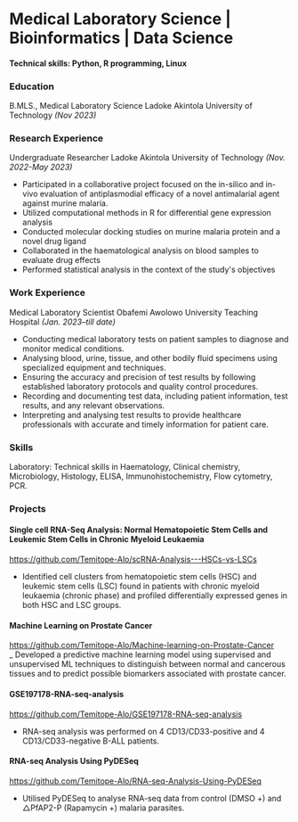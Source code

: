 # Medical Laboratory Science | Bioinformatics | Data Science
#### Technical skills: Python, R programming, Linux

### Education
B.MLS., Medical Laboratory Science      Ladoke Akintola University of Technology _(Nov 2023)_            

### Research Experience               
Undergraduate Researcher                Ladoke Akintola University of Technology _(Nov. 2022-May 2023)_
- Participated in a collaborative project focused on the in-silico and in-vivo evaluation of antiplasmodial efficacy of a novel antimalarial agent against murine malaria. 
- Utilized computational methods in R for differential gene expression analysis 
- Conducted molecular docking studies on murine malaria protein and a novel drug ligand 
- Collaborated in the haematological analysis on blood samples to evaluate drug effects 
- Performed statistical analysis in the context of the study's objectives 

### Work Experience
Medical Laboratory Scientist            Obafemi Awolowo University Teaching Hospital _(Jan. 2023–till date)_ 
- Conducting medical laboratory tests on patient samples to diagnose and monitor medical conditions.
- Analysing blood, urine, tissue, and other bodily fluid specimens using specialized equipment and techniques.
- Ensuring the accuracy and precision of test results by following established laboratory protocols and quality control procedures.
- Recording and documenting test data, including patient information, test results, and any relevant observations.
- Interpreting and analysing test results to provide healthcare professionals with accurate and timely information for patient care. 

### Skills
Laboratory: Technical skills in Haematology, Clinical chemistry, Microbiology, Histology, ELISA, Immunohistochemistry, Flow cytometry, PCR.

### Projects
#### Single cell RNA-Seq Analysis: Normal Hematopoietic Stem Cells and Leukemic Stem Cells in Chronic Myeloid Leukaemia 
https://github.com/Temitope-Alo/scRNA-Analysis---HSCs-vs-LSCs                
- Identified cell clusters from hematopoietic stem cells (HSC) and leukemic stem cells (LSC) found in patients with chronic myeloid leukaemia (chronic phase) and profiled differentially expressed genes in both HSC and LSC groups. 

#### Machine Learning on Prostate Cancer 
https://github.com/Temitope-Alo/Machine-learning-on-Prostate-Cancer              
_ Developed a predictive machine learning model using supervised and unsupervised ML techniques to distinguish between normal and cancerous tissues and to predict possible biomarkers associated with prostate cancer. 

#### GSE197178-RNA-seq-analysis 
https://github.com/Temitope-Alo/GSE197178-RNA-seq-analysis    
- RNA-seq analysis was performed on 4 CD13/CD33-positive and 4 CD13/CD33-negative B-ALL patients. 

#### RNA-seq Analysis Using PyDESeq        
https://github.com/Temitope-Alo/RNA-seq-Analysis-Using-PyDESeq 
- Utilised PyDESeq to analyse RNA-seq data from control (DMSO +) and △PfAP2-P (Rapamycin +) malaria parasites. 
